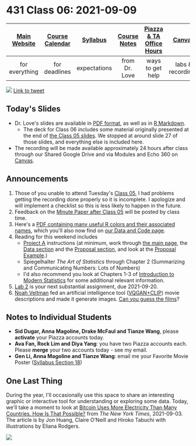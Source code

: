 # 431 Class 06: 2021-09-09

[Main Website](https://thomaselove.github.io/431/) | [Course Calendar](https://thomaselove.github.io/431/calendar.html) | [Syllabus](https://thomaselove.github.io/431-2021-syllabus/) | [Course Notes](https://thomaselove.github.io/431-notes/) | [Piazza & TA Office Hours](https://thomaselove.github.io/431/contact.html) | [Canvas](https://canvas.case.edu) | [Data and Code](https://github.com/THOMASELOVE/431-data)
:-----------: | :--------------: | :----------: | :---------: | :-------------: | :-----------: | :------------:
for everything | for deadlines | expectations | from Dr. Love | ways to get help | labs & recordings | for downloads

![](https://github.com/THOMASELOVE/431-2021/blob/main/classes/class06/images/carr_2021-09-03.PNG) [Link to tweet](https://twitter.com/kareem_carr/status/1433819025784573960)

## Today's Slides

- Dr. Love's slides are available in [PDF format](https://github.com/THOMASELOVE/431-2021/blob/main/classes/class06/431-class06-slides.pdf), as well as in [R Markdown](https://github.com/THOMASELOVE/431-2021/blob/main/classes/class06/431-class06-slides.Rmd).
    - The deck for Class 06 includes some material originally presented at the end of [the Class 05 slides](https://github.com/THOMASELOVE/431-2021/blob/main/classes/class05/431-class05-slides.pdf). We stopped at around slide 27 of those slides, and everything else is included here.
- The recording will be made available approximately 24 hours after class through our Shared Google Drive and via Modules and Echo 360 on [Canvas](https://canvas.case.edu).

## Announcements

1. Those of you unable to attend Tuesday's [Class 05](https://github.com/THOMASELOVE/431-2021/tree/main/classes/class05), I had problems getting the recording done properly so it is incomplete. I apologize and will implement a checklist so this is less likely to happen in the future.
2. Feedback on the [Minute Paper after Class 05](https://github.com/THOMASELOVE/431-2021/tree/main/minutepapers) will be posted by class time.
3. Here's a [PDF containing many useful R colors and their associated names](https://github.com/THOMASELOVE/431-2021/blob/main/classes/class06/Rcolor.pdf), which you'll also now find on [our Data and Code page](https://github.com/THOMASELOVE/431-data/blob/main/Rcolor.pdf).
4. Reading for this weekend includes
    - [Project A](https://thomaselove.github.io/431-2021-projectA/) instructions (at minimum, work through [the main page](https://thomaselove.github.io/431-2021-projectA/), the [Data section](https://thomaselove.github.io/431-2021-projectA/data.html) and the [Proposal section](https://thomaselove.github.io/431-2021-projectA/proposal.html), and look at the [Proposal Example](https://thomaselove.github.io/431-2021-projectA/exampleA.html).)
    - Spiegelhalter *The Art of Statistics* through Chapter 2 (Summarizing and Communicating Numbers: Lots of Numbers)
    - I'd also recommend you look at Chapters 1-3 of [Introduction to Modern Statistics](https://openintro-ims.netlify.app/) for some additional relevant information.
5. [Lab 2](https://github.com/THOMASELOVE/431-2021/tree/main/labs) is your next substantial assignment, due 2021-09-20.
6. [Noah Veltman](https://noahveltman.com/aimovies/) fed an artificial intelligence tool ([VQGAN+CLIP](https://alexasteinbruck.medium.com/vqgan-clip-how-does-it-work-210a5dca5e52)) movie descriptions and made it generate images. [Can you guess the films](https://noahveltman.com/aimovies/)?

## Notes to Individual Students 

- **Sid Dugar, Anna Magoline, Drake McFaul and Tianze Wang**, please **activate** your Piazza accounts today.
- **Ava Fan, Rock Lim and Diya Yang**: you have two Piazza accounts each. Please **merge** your two accounts today - see my email.
- **Gen Li, Anna Magoline and Tianze Wang**: email me your Favorite Movie Poster ([Syllabus Section 18](https://thomaselove.github.io/431-2021-syllabus/movies.html))

## One Last Thing

During the year, I'll occasionally use this space to share an interesting graphic or interactive tool for understanding or exploring some data. Today, we'll take a moment to look at [Bitcoin Uses More Electricity Than Many Countries. How Is That Possible?](https://www.nytimes.com/interactive/2021/09/03/climate/bitcoin-carbon-footprint-electricity.html) from *The New York Times*, 2021-09-03. The article is by Jon Huang, Claire O’Neill and Hiroko Tabuchi with illustrations by Eliana Rodgers.

![](https://github.com/THOMASELOVE/431-2021/blob/main/classes/class06/images/nyt_bitcoin.PNG)
